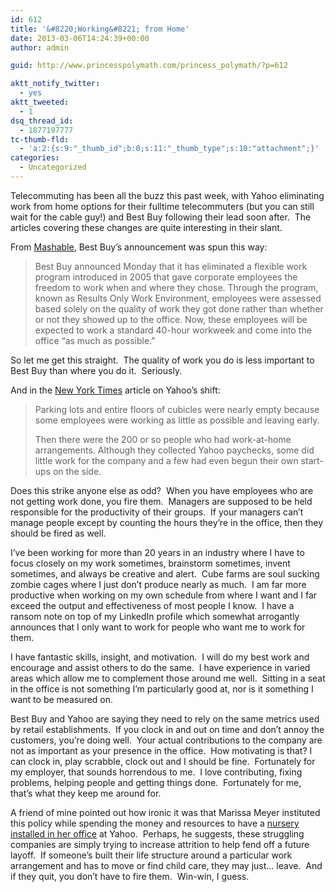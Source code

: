 ```yaml
---
id: 612
title: '&#8220;Working&#8221; from Home'
date: 2013-03-06T14:24:39+00:00
author: admin

guid: http://www.princesspolymath.com/princess_polymath/?p=612

aktt_notify_twitter:
  - yes
aktt_tweeted:
  - 1
dsq_thread_id:
  - 1877197777
tc-thumb-fld:
  - 'a:2:{s:9:"_thumb_id";b:0;s:11:"_thumb_type";s:10:"attachment";}'
categories:
  - Uncategorized
---
```

Telecommuting has been all the buzz this past week, with Yahoo eliminating work from home options for their fulltime telecommuters (but you can still wait for the cable guy!) and Best Buy following their lead soon after.  The articles covering these changes are quite interesting in their slant.

From [Mashable](http://mashable.com/2013/03/05/best-buy-flexible-employees/), Best Buy&#8217;s announcement was spun this way:

> Best Buy announced Monday that it has eliminated a flexible work program introduced in 2005 that gave corporate employees the freedom to work when and where they chose. Through the program, known as Results Only Work Environment, employees were assessed based solely on the quality of work they got done rather than whether or not they showed up to the office. Now, these employees will be expected to work a standard 40-hour workweek and come into the office &#8220;as much as possible.&#8221;

So let me get this straight.  The quality of work you do is less important to Best Buy than where you do it.  Seriously.

And in the [New York Times](http://www.nytimes.com/2013/03/06/technology/yahoos-in-office-policy-aims-to-bolster-morale.html?_r=0&adxnnl=1&adxnnlx=1362577921-y8avcKw+Cr5IeZTI+6CN7Q) article on Yahoo&#8217;s shift:

> <p itemprop="articleBody">
>   Parking lots and entire floors of cubicles were nearly empty because some employees were working as little as possible and leaving early.
> </p>
> 
> <p itemprop="articleBody">
>   Then there were the 200 or so people who had work-at-home arrangements. Although they collected Yahoo paychecks, some did little work for the company and a few had even begun their own start-ups on the side.
> </p>

<p itemprop="articleBody">
  Does this strike anyone else as odd?  When you have employees who are not getting work done, you fire them.  Managers are supposed to be held responsible for the productivity of their groups.  If your managers can&#8217;t manage people except by counting the hours they&#8217;re in the office, then they should be fired as well.
</p>

<p itemprop="articleBody">
  I&#8217;ve been working for more than 20 years in an industry where I have to focus closely on my work sometimes, brainstorm sometimes, invent sometimes, and always be creative and alert.  Cube farms are soul sucking zombie cages where I just don&#8217;t produce nearly as much.  I am far more productive when working on my own schedule from where I want and I far exceed the output and effectiveness of most people I know.  I have a ransom note on top of my LinkedIn profile which somewhat arrogantly announces that I only want to work for people who want me to work for them.
</p>

<p itemprop="articleBody">
  I have fantastic skills, insight, and motivation.  I will do my best work and encourage and assist others to do the same.  I have experience in varied areas which allow me to complement those around me well.  Sitting in a seat in the office is not something I&#8217;m particularly good at, nor is it something I want to be measured on.
</p>

<p itemprop="articleBody">
  Best Buy and Yahoo are saying they need to rely on the same metrics used by retail establishments.  If you clock in and out on time and don&#8217;t annoy the customers, you&#8217;re doing well.  Your actual contributions to the company are not as important as your presence in the office.  How motivating is that? I can clock in, play scrabble, clock out and I should be fine.  Fortunately for my employer, that sounds horrendous to me.  I love contributing, fixing problems, helping people and getting things done.  Fortunately for me, that&#8217;s what they keep me around for.
</p>

<p itemprop="articleBody">
  A friend of mine pointed out how ironic it was that Marissa Meyer instituted this policy while spending the money and resources to have a <a href="http://daily.jml.is/marissa-mayer-yahoo-ceo-who-banned-telecommuting-had-nursery-installed-in-office-291/">nursery installed in her office</a> at Yahoo.  Perhaps, he suggests, these struggling companies are simply trying to increase attrition to help fend off a future layoff.  If someone&#8217;s built their life structure around a particular work arrangement and has to move or find child care, they may just&#8230; leave.  And if they quit, you don&#8217;t have to fire them.  Win-win, I guess.
</p>